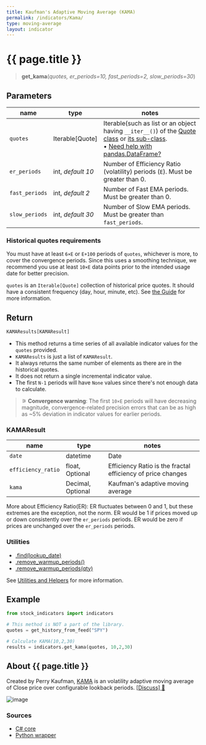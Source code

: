 ```yaml
---
title: Kaufman's Adaptive Moving Average (KAMA)
permalink: /indicators/Kama/
type: moving-average
layout: indicator
---
```


# {{ page.title }}

><span class="indicator-syntax">**get_kama**(*quotes, er_periods=10, fast_periods=2, slow_periods=30*)</span>

## Parameters

| name | type | notes
| -- |-- |--
| `quotes` | Iterable[Quote] | Iterable(such as list or an object having `__iter__()`) of the [Quote class]({{site.baseurl}}/guide/#historical-quotes) or [its sub-class]({{site.baseurl}}/guide/#using-custom-quote-classes). <br><span class='qna-dataframe'> • [Need help with pandas.DataFrame?]({{site.baseurl}}/guide/#using-pandasdataframe)</span>
| `er_periods` | int, *default 10* | Number of Efficiency Ratio (volatility) periods (`E`).  Must be greater than 0.
| `fast_periods` | int, *default 2* | Number of Fast EMA periods.  Must be greater than 0.
| `slow_periods` | int, *default 30* | Number of Slow EMA periods.  Must be greater than `fast_periods`.

### Historical quotes requirements

You must have at least `6×E` or `E+100` periods of `quotes`, whichever is more, to cover the convergence periods.  Since this uses a smoothing technique, we recommend you use at least `10×E` data points prior to the intended usage date for better precision.

`quotes` is an `Iterable[Quote]` collection of historical price quotes.  It should have a consistent frequency (day, hour, minute, etc).  See [the Guide]({{site.baseurl}}/guide/#historical-quotes) for more information.

## Return

```python
KAMAResults[KAMAResult]
```

- This method returns a time series of all available indicator values for the `quotes` provided.
- `KAMAResults` is just a list of `KAMAResult`.
- It always returns the same number of elements as there are in the historical quotes.
- It does not return a single incremental indicator value.
- The first `N-1` periods will have `None` values since there's not enough data to calculate.

>&#9886; **Convergence warning**: The first `10×E` periods will have decreasing magnitude, convergence-related precision errors that can be as high as ~5% deviation in indicator values for earlier periods.

### KAMAResult

| name | type | notes
| -- |-- |--
| `date` | datetime | Date
| `efficiency_ratio`   | float, Optional | Efficiency Ratio is the fractal efficiency of price changes
| `kama` | Decimal, Optional | Kaufman's adaptive moving average

More about Efficiency Ratio(ER): ER fluctuates between 0 and 1, but these extremes are the exception, not the norm. ER would be 1 if prices moved up or down consistently over the `er_periods` periods. ER would be zero if prices are unchanged over the `er_periods` periods.

### Utilities

- [.find(lookup_date)]({{site.baseurl}}/utilities#find-indicator-result-by-date)
- [.remove_warmup_periods()]({{site.baseurl}}/utilities#remove-warmup-periods)
- [.remove_warmup_periods(qty)]({{site.baseurl}}/utilities#remove-warmup-periods)

See [Utilities and Helpers]({{site.baseurl}}/utilities#utilities-for-indicator-results) for more information.

## Example

```python
from stock_indicators import indicators

# This method is NOT a part of the library.
quotes = get_history_from_feed("SPY")

# Calculate KAMA(10,2,30)
results = indicators.get_kama(quotes, 10,2,30)
```

## About {{ page.title }}

Created by Perry Kaufman, [KAMA](https://school.stockcharts.com/doku.php?id=technical_indicators:kaufman_s_adaptive_moving_average) is an volatility adaptive moving average of Close price over configurable lookback periods.
[[Discuss] &#128172;]({{site.dotnet.repo}}/discussions/210 "Community discussion about this indicator")

![image]({{site.dotnet.charts}}/Kama.png)

### Sources

- [C# core]({{site.dotnet.src}}/e-k/Kama/Kama.Series.cs)
- [Python wrapper]({{site.python.src}}/kama.py)
